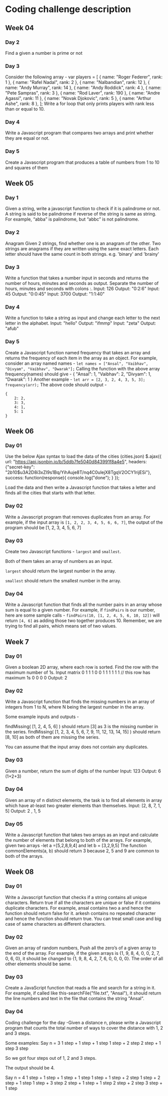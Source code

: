 # Coding challenge description

## Week 04
### Day 2

Find a given a number is prime or not

### Day 3
Consider the following array -
var players = [
{ name: "Roger Federer", rank: 1 },
{ name: "Rafel Nadal", rank: 2 },
{ name: "Nalbandian", rank: 12 },
{ name: "Andy Murray", rank: 14 },
{ name: "Andy Roddick", rank: 4 },
{ name: "Pete Sampras", rank: 3 },
{ name: "Rod Laver", rank: 190 },
{ name: "Andre Agassi", rank: 11 },
{ name: "Novak Djokovic", rank: 5 },
{ name: "Arthur Ashe", rank: 8 },
];
Write a for loop that only prints players with rank less than or equal to 10.

### Day 4
Write a Javascript program that compares two arrays and print whether they are equal or not.

### Day 5 
Create a Javascript program that produces a table of numbers from 1 to 10 and squares of them 

## Week 05 

### Day 1
Given a string, write a javascript function to check if it is palindrome or not.
A string is said to be palindrome if reverse of the string is same as string. For example, “abba” is palindrome, but “abbc” is not palindrome.

### Day 2 
Anagram
Given 2 strings, find whether one is an anagram of the other.
Two strings are anagrams if they are written using the same exact letters. Each letter should have the same count in both strings. e.g. 'binary' and 'brainy'

### Day 3 
Write a function that takes a number input in seconds and returns the number of hours, minutes and seconds as output. Separate the number of hours, minutes and seconds with colons :.
Input: 126
Output: "0:2:6"
Input: 45
Output: "0:0:45"
Input: 3700
Output: "1:1:40"

### Day 4 
Write a function to take a string as input and change each letter to the next letter in the alphabet.
Input: "hello"
Output: "ifmmp"
Input: "zeta"
Output: "afub"

### Day 5
Create a Javascript function named frequency that takes an array and returns the frequency of each item in the array as an object.
For example, consider an array named names -
`let names = ["Ansal", "Vaibhav", "Divyam", "Vaibhav", "Dwarak"];`
Calling the function with the above array frequency(names) should give -
{
    "Ansal": 1,
    "Vaibhav": 2,
    "Divyam": 1,
    "Dwarak": 1
}
Another example -
`let arr = [2, 3, 2, 4, 3, 5, 3];`
`frequency(arr);`
The above code should output -
```
{
    2: 2,
    3: 3,
    4: 1,
    5: 1
}
```

## Week 06

### Day 01 
Use the below Ajax syntax to load the data of the cities (cities.json)
$.ajax({
                url: "https://api.jsonbin.io/b/5ddb7fe5040d843991f8a4e5",
                headers: {"secret-key": "$2b$10$u3A2D8i3xZI9s1Bq/YihAuje8T/nq4C0ulejX8TgqV2OCY1rijESi"},
                success: function(response){
                    console.log("done");
                }
            });

Load the data and then write a Javascript function that takes a letter and finds all the cities that starts with that letter.

### Day 02 
Write a Javascript program that removes duplicates from an array.
For example, if the input array is `[1, 2, 2, 3, 4, 5, 6, 6, 7]`, the output of the program should be [1, 2, 3, 4, 5, 6, 7]

### Day 03 
Create two Javascript functions - `largest` and `smallest`.

Both of them takes an array of numbers as an input.

`largest` should return the largest number in the array.

`smallest` should return the smallest number in the array.

### Day 04 
Write a Javascript function that finds all the number pairs in an array whose sum is equal to a given number.
For example, if `findPairs` is our number, here are some sample calls -
`findPairs(10, [1, 2, 4, 5, 6, 10, 12])` will return `[4, 6]` as adding those two together produces 10.
Remember, we are trying to find all pairs, which means set of two values.

## Week 7 

### Day 01 
Given a boolean 2D array, where each row is sorted. Find the row with the maximum number of 1s.
Input matrix
0 1 1 1
0 0 1 1
1 1 1 1  // this row has maximum 1s
0 0 0 0
Output: 2

### Day 02 
Write a Javascript function that finds the missing numbers in an array of integers from 1 to N, where N being the largest number in the array.

Some example inputs and outputs -

findMissing( [1, 2, 4, 5, 6] ) should return [3] as 3 is the missing number in the series.
findMissing( [1, 2, 3, 4, 5, 6, 7, 9, 11, 12, 13, 14, 15] ) should return [8, 10] as both of them are missing the series.

You can assume that the input array does not contain any duplicates. 

### Day 03 
Given a number, return the sum of digits of the number
Input:  123
Output: 6 (1+2+3)

### Day 04 
Given an array of n distinct elements, the task is to find all elements in array which have at-least two greater elements than themselves.
Input: [2, 8, 7, 1, 5]
Output: 2 , 1,  5

### Day 05 
Write a Javascript function that takes two arrays as an input and calculate the number of elements that belong to both of the arrays.
For example, given two arrays -let a =[5,2,8,9,4] and let b = [3,2,9,5] The function commonElements(a, b) should return 3 because 2, 5 and 9 are common to both of the arrays.

## Week 08

### Day 01 
Write a Javascript function that checks if a string contains all unique characters. Return true if all the characters are unique or false if it contains duplicate characters.
For example, ansal contains two a and hence the function should return false for it. arkesh contains no repeated character and hence the function should return true.
You can treat small case and big case of same characters as different characters.

### Day 02 
Given an array of random numbers, Push all the zero’s of a given array to the end of the array. For example, if the given arrays is {1, 9, 8, 4, 0, 0, 2, 7, 0, 6, 0}, it should be changed to {1, 9, 8, 4, 2, 7, 6, 0, 0, 0, 0}. The order of all other elements should be same.

### Day 03 
Create a JavaScript function that reads a file and search for a string in it.
For example, if called like this-searchFile("file.txt", "Ansal"), it should return the line numbers and text in the file that contains the string "Ansal".

### Day 04 
Coding challenge for the day -Given a distance n, please write a Javascript program that counts the total number of ways to cover the distance with 1, 2 and 3 steps.

Some examples:
Say n = 3
1 step + 1 step + 1 step
1 step + 2 step
2 step + 1 step
3 step

So we got four steps out of 1, 2 and 3 steps.

The output should be 4.

Say n = 4
1 step +  1 step + 1 step + 1 step
1 step + 1 step + 2 step
1 step + 2 step + 1 step
1 step + 3 step
2 step + 1 step + 1 step
2 step + 2 step
3 step + 1 step
